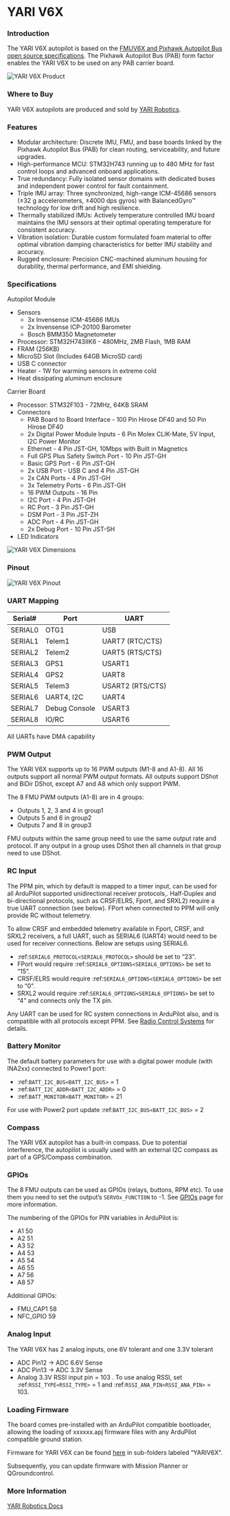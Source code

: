 # YARI V6X

### Introduction
The YARI V6X autopilot is based on the [FMUV6X and Pixhawk Autopilot Bus open source specifications](https://github.com/pixhawk/Pixhawk-Standards). The Pixhawk Autopilot Bus (PAB) form factor enables the YARI V6X to be used on any PAB carrier board.

![YARI V6X Product](yariv6x-product.jpg)

### Where to Buy
YARI V6X autopilots are produced and sold by [YARI Robotics](https://yarirobotics.com).

### Features
- Modular architecture: Discrete IMU, FMU, and base boards linked by the Pixhawk Autopilot Bus (PAB) for clean routing, serviceability, and future upgrades.
- High-performance MCU: STM32H743 running up to 480 MHz for fast control loops and advanced onboard applications.
- True redundancy: Fully isolated sensor domains with dedicated buses and independent power control for fault containment.
- Triple IMU array: Three synchronized, high-range ICM-45686 sensors (±32 g accelerometers, ±4000 dps gyros) with BalancedGyro™ technology for low drift and high resilience.
- Thermally stabilized IMUs: Actively temperature controlled IMU board maintains the IMU sensors at their optimal operating temperature for consistent accuracy.
- Vibration isolation: Durable custom formulated foam material to offer optimal vibration damping characteristics for better IMU stability and accuracy.
- Rugged enclosure: Precision CNC-machined aluminum housing for durability, thermal performance, and EMI shielding.

### Specifications

Autopilot Module
- Sensors
    - 3x Invensense ICM-45686 IMUs
    - 2x Invensense ICP-20100 Barometer
    - Bosch BMM350 Magnetometer
- Processor: STM32H743IIK6 - 480MHz, 2MB Flash, 1MB RAM
- FRAM (256KB)
- MicroSD Slot (Includes 64GB MicroSD card)
- USB C connector
- Heater - 1W for warming sensors in extreme cold
- Heat dissipating aluminum enclosure

Carrier Board
- Processor: STM32F103 - 72MHz, 64KB SRAM
- Connectors
    - PAB Board to Board Interface - 100 Pin Hirose DF40 and 50 Pin Hirose DF40
    - 2x Digital Power Module Inputs - 6 Pin Molex CLIK-Mate, 5V Input, I2C Power Monitor
    - Ethernet - 4 Pin JST-GH, 10Mbps with Built in Magnetics
    - Full GPS Plus Safety Switch Port - 10 Pin JST-GH
    - Basic GPS Port - 6 Pin JST-GH
    - 2x USB Port - USB C and 4 Pin JST-GH
    - 2x CAN Ports - 4 Pin JST-GH
    - 3x Telemetry Ports - 6 Pin JST-GH
    - 16 PWM Outputs - 16 Pin
    - I2C Port - 4 Pin JST-GH
    - RC Port - 3 Pin JST-GH
    - DSM Port - 3 Pin JST-ZH
    - ADC Port - 4 Pin JST-GH
    - 2x Debug Port - 10 Pin JST-SH
- LED Indicators

![YARI V6X Dimensions](yariv6x-dimensions.jpg)

### Pinout

![YARI V6X Pinout](yariv6x-pinout.jpg)

### UART Mapping

| Serial# | Port            | UART              |
|---------|-----------------|-------------------|
| SERIAL0 | OTG1            | USB               |
| SERIAL1 | Telem1          | UART7 (RTC/CTS)   |
| SERIAL2 | Telem2          | UART5 (RTS/CTS)   |
| SERIAL3 | GPS1            | USART1            |
| SERIAL4 | GPS2            | UART8             |
| SERIAL5 | Telem3          | USART2 (RTS/CTS)  |
| SERIAL6 | UART4, I2C      | UART4             |
| SERIAL7 | Debug Console   | USART3            |
| SERIAL8 | IO/RC           | USART6            |

All UARTs have DMA capability

### PWM Output
The YARI V6X supports up to 16 PWM outputs (M1-8 and A1-8). All 16 outputs support all normal PWM output formats. All outputs support DShot and BiDir DShot, except A7 and A8 which only support PWM.

The 8 FMU PWM outputs (A1-8) are in 4 groups:
- Outputs 1, 2, 3 and 4 in group1
- Outputs 5 and 6 in group2
- Outputs 7 and 8 in group3

FMU outputs within the same group need to use the same output rate and protocol. If any output in a group uses DShot then all channels in that group need to use DShot.

### RC Input
The PPM pin, which by default is mapped to a timer input, can be used for all ArduPilot supported unidirectional receiver protocols,. Half-Duplex and bi-directional protocols, such as CRSF/ELRS, Fport, and SRXL2) require a true UART connection (see below). FPort when connected to PPM will only provide RC without telemetry.

To allow CRSF and embedded telemetry available in Fport, CRSF, and SRXL2 receivers, a full UART, such as SERIAL6 (UART4) would need to be used for receiver connections. Below are setups using SERIAL6.

- :ref:`SERIAL6_PROTOCOL<SERIAL6_PROTOCOL>` should be set to “23”.
- FPort would require :ref:`SERIAL6_OPTIONS<SERIAL6_OPTIONS>` be set to “15”.
- CRSF/ELRS would require :ref:`SERIAL6_OPTIONS<SERIAL6_OPTIONS>` be set to “0”.
- SRXL2 would require :ref:`SERIAL6_OPTIONS<SERIAL6_OPTIONS>` be set to “4” and connects only the TX pin.

Any UART can be used for RC system connections in ArduPilot also, and is compatible with all protocols except PPM. See [Radio Control Systems](https://ardupilot.org/copter/docs/common-rc-systems.html#common-rc-systems) for details.

### Battery Monitor
The default battery parameters for use with a digital power module (with INA2xx) connected to Power1 port:
- :ref:`BATT_I2C_BUS<BATT_I2C_BUS>` = 1
- :ref:`BATT_I2C_ADDR<BATT_I2C_ADDR>` = 0
- :ref:`BATT_MONITOR<BATT_MONITOR>` = 21

For use with Power2 port update :ref:`BATT_I2C_BUS<BATT_I2C_BUS>` = 2

### Compass
The YARI V6X autopilot has a built-in compass. Due to potential interference, the autopilot is usually used with an external I2C compass as part of a GPS/Compass combination.

### GPIOs
The 8 FMU outputs can be used as GPIOs (relays, buttons, RPM etc). To use them you need to set the output’s `SERVOx_FUNCTION` to -1. See [GPIOs](https://ardupilot.org/copter/docs/common-gpios.html#common-gpios) page for more information.

The numbering of the GPIOs for PIN variables in ArduPilot is:
- A1 50
- A2 51
- A3 52
- A4 53
- A5 54
- A6 55
- A7 56
- A8 57

Additional GPIOs:
- FMU_CAP1 58
- NFC_GPIO 59

### Analog Input
The YARI V6X has 2 analog inputs, one 6V tolerant and one 3.3V tolerant
- ADC Pin12 -> ADC 6.6V Sense
- ADC Pin13 -> ADC 3.3V Sense
- Analog 3.3V RSSI input pin = 103 . To use analog RSSI, set :ref:`RSSI_TYPE<RSSI_TYPE>` = 1 and :ref:`RSSI_ANA_PIN<RSSI_ANA_PIN>` = 103.

### Loading Firmware
The board comes pre-installed with an ArduPilot compatible bootloader, allowing the loading of xxxxxx.apj firmware files with any ArduPilot compatible ground station.

Firmware for YARI V6X can be found [here](https://firmware.ardupilot.org) in sub-folders labeled “YARIV6X”.

Subsequently, you can update firmware with Mission Planner or QGroundcontrol.

### More Information
[YARI Robotics Docs](https://yari-robotics.gitbook.io)